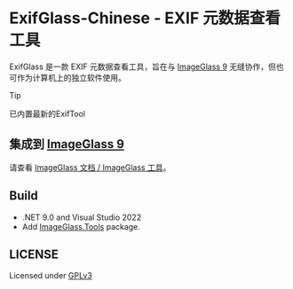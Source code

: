 ExifGlass-Chinese - EXIF 元数据查看工具
===

ExifGlass 是一款 EXIF 元数据查看工具，旨在与 [ImageGlass 9](https://imageglass.org) 无缝协作，但也可作为计算机上的独立软件使用。

> [!TIP]
> 已内置最新的ExifTool

## 集成到 [ImageGlass 9](https://imageglass.org)
请查看 [ImageGlass 文档 / ImageGlass 工具](https://imageglass.org/docs/imageglass-tools#add-your-tool-to-imageglass)。

## Build
- .NET 9.0 and Visual Studio 2022
- Add [ImageGlass.Tools](https://www.nuget.org/packages/ImageGlass.Tools) package.

## LICENSE
Licensed under [GPLv3](https://github.com/Eilte/ExifGlass-Chinese/blob/main/LICENSE)

